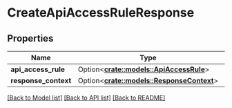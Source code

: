 # CreateApiAccessRuleResponse

## Properties

Name | Type | Description | Notes
------------ | ------------- | ------------- | -------------
**api_access_rule** | Option<[**crate::models::ApiAccessRule**](ApiAccessRule.md)> |  | [optional]
**response_context** | Option<[**crate::models::ResponseContext**](ResponseContext.md)> |  | [optional]

[[Back to Model list]](../README.md#documentation-for-models) [[Back to API list]](../README.md#documentation-for-api-endpoints) [[Back to README]](../README.md)


